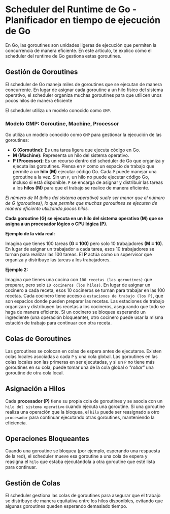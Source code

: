 # Scheduler del Runtime de Go - Planificador en tiempo de ejecución de Go

En Go, las goroutines son unidades ligeras de ejecución que permiten la concurrencia de manera eficiente. En este artículo, te explico cómo el scheduler del runtime de Go gestiona estas goroutines.

## Gestión de Goroutines

El scheduler de Go maneja miles de goroutines que se ejecutan de manera concurrente. En lugar de asignar cada goroutine a un hilo físico del sistema operativo, el scheduler organiza muchas goroutines para que utilicen unos pocos hilos de manera eficiente

El scheduler utiliza un modelo conocido como `GMP`.

### Modelo GMP: Goroutine, Machine, Processor

Go utiliza un modelo conocido como `GMP` para gestionar la ejecución de las goroutines:

- **G (Goroutine):** Es una tarea ligera que ejecuta código en Go.
- **M (Machine):** Representa un hilo del sistema operativo.
- **P (Processor):** Es un recurso dentro del scheduler de Go que organiza y ejecuta las goroutines. Piensa en `P` como un espacio de trabajo que permite a un **hilo (M)** ejecutar código Go. Cada `P` puede manejar una goroutine a la vez. Sin un `P`, un hilo no puede ejecutar código Go, incluso si está disponible. `P` se encarga de asignar y distribuir las tareas a los **hilos (M)** para que el trabajo se realice de manera eficiente.

_El número de M (hilos del sistema operativo) suele ser menor que el número de G (goroutines), lo que permite que muchas goroutines se ejecuten de manera eficiente utilizando pocos hilos._

**Cada goroutine (G) se ejecuta en un hilo del sistema operativo (M) que se asigna a un procesador lógico o CPU lógica (P).**

**Ejemplo de la vida real:**

Imagina que tienes 100 tareas **(G = 100)** pero solo 10 trabajadores **(M = 10)**. En lugar de asignar un trabajador a cada tarea, esos 10 trabajadores se turnan para realizar las 100 tareas. El **P** actúa como un supervisor que organiza y distribuye las tareas a los trabajadores.

**Ejemplo 2:**

Imagina que tienes una cocina con `100 recetas (las goroutines)` que preparar, pero solo `10 cocineros (los hilos)`. En lugar de asignar un cocinero a cada receta, esos 10 cocineros se turnan para trabajar en las 100 recetas. Cada cocinero tiene acceso a `estaciones de trabajo (los P)`, que son espacios donde pueden preparar las recetas. Las estaciones de trabajo organizan y distribuyen las recetas a los cocineros, asegurando que todo se haga de manera eficiente. Si un cocinero se bloquea esperando un ingrediente (una operación bloqueante), otro cocinero puede usar la misma estación de trabajo para continuar con otra receta.

## Colas de Goroutines

Las goroutines se colocan en colas de espera antes de ejecutarse. Existen colas locales asociadas a cada `P` y una cola global. Las goroutines en las colas locales son las primeras en ser ejecutadas, y si un `P` no tiene más goroutines en su cola, puede tomar una de la cola global o _"robar"_ una goroutine de otra cola local.

## Asignación a Hilos

Cada **procesador (P)** tiene su propia cola de goroutines y se asocia con un `hilo del sistema operativo` cuando ejecuta una goroutine. Si una goroutine realiza una operación que la bloquea, el `hilo` puede ser reasignado a otro `procesador` para continuar ejecutando otras goroutines, manteniendo la eficiencia.

## Operaciones Bloqueantes

Cuando una goroutine se bloquea (por ejemplo, esperando una respuesta de la red), el scheduler mueve esa goroutine a una cola de espera y reasigna el `hilo` que estaba ejecutándola a otra goroutine que esté lista para continuar.

## Gestión de Colas

El scheduler gestiona las colas de goroutines para asegurar que el trabajo se distribuye de manera equitativa entre los hilos disponibles, evitando que algunas goroutines queden esperando demasiado tiempo.
